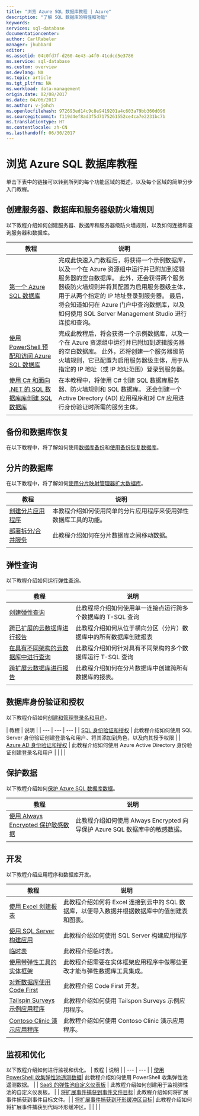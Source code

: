 ```yaml
---
title: "浏览 Azure SQL 数据库教程 | Azure"
description: "了解 SQL 数据库的特性和功能"
keywords: 
services: sql-database
documentationcenter: 
author: CarlRabeler
manager: jhubbard
editor: 
ms.assetid: 04c0fd7f-d260-4e43-a4f0-41cdcd5e3786
ms.service: sql-database
ms.custom: overview
ms.devlang: NA
ms.topic: article
ms.tgt_pltfrm: NA
ms.workload: data-management
origin.date: 02/08/2017
ms.date: 04/06/2017
ms.author: v-johch
ms.openlocfilehash: 972693ed14c9c8e9419201a4c603a79bb360d096
ms.sourcegitcommit: f119d4ef8ad3f5d7175261552ce4ca7e2231bc7b
ms.translationtype: HT
ms.contentlocale: zh-CN
ms.lasthandoff: 06/30/2017
---
```

<a id="explore-azure-sql-database-tutorials" class="xliff"></a>

# 浏览 Azure SQL 数据库教程
单击下表中的链接可以转到所列的每个功能区域的概述，以及每个区域的简单分步入门教程。 

<a id="create-servers-databases-and-server-level-firewall-rules" class="xliff"></a>

## 创建服务器、数据库和服务器级防火墙规则
以下教程介绍如何创建服务器、数据库和服务器级防火墙规则，以及如何连接和查询服务器和数据库。

| 教程 | 说明 |
| --- | --- | 
| [第一个 Azure SQL 数据库](./sql-database-get-started.md) | 完成此快速入门教程后，将获得一个示例数据库，以及一个在 Azure 资源组中运行并已附加到逻辑服务器的空白数据库。 此外，还会获得两个服务器级防火墙规则并将其配置为启用服务器级主体，用于从两个指定的 IP 地址登录到服务器。 最后，将会知道如何在 Azure 门户中查询数据库，以及如何使用 SQL Server Management Studio 进行连接和查询。 |
| [使用 PowerShell 预配和访问 Azure SQL 数据库](./sql-database-get-started-powershell.md) | 完成此教程后，将会获得一个示例数据库，以及一个在 Azure 资源组中运行并已附加到逻辑服务器的空白数据库。 此外，还将创建一个服务器级防火墙规则，它已配置为启用服务器级主体，用于从指定的 IP 地址（或 IP 地址范围）登录到服务器。 |
| [使用 C# 和面向 .NET 的 SQL 数据库库创建 SQL 数据库](./sql-database-get-started-csharp.md)| 在本教程中，将使用 C# 创建 SQL 数据库服务器、防火墙规则和 SQL 数据库。 还会创建一个 Active Directory (AD) 应用程序和对 C# 应用进行身份验证时所需的服务主体。 |
|  | |

<a id="backups-long-term-retention-and-database-recovery" class="xliff"></a>

## 备份和数据库恢复
在以下教程中，将了解如何使用[数据库备份](./sql-database-automated-backups.md)和[使用备份恢复数据库](./sql-database-recovery-using-backups.md)。

<a id="sharded-databases" class="xliff"></a>

## 分片的数据库
在以下教程中，将了解如何[使用分片映射管理器扩大数据库](./sql-database-elastic-scale-shard-map-management.md)。

| 教程 | 说明 |
| --- | --- | 
| [创建分片应用程序](./sql-database-elastic-scale-get-started.md) |本教程介绍如何使用简单的分片应用程序来使用弹性数据库工具的功能。 |
| [部署拆分/合并服务](./sql-database-elastic-scale-configure-deploy-split-and-merge.md) |此教程介绍如何在分片数据库之间移动数据。 |
|  | |


<a id="elastic-queries" class="xliff"></a>

## 弹性查询

以下教程介绍如何运行[弹性查询](./sql-database-elastic-query-overview.md)。 

| 教程 | 说明 |
| --- | --- | 
| [创建弹性查询](./sql-database-elastic-query-getting-started-vertical.md) | 此教程将介绍如何使用单一连接点运行跨多个数据库的 T-SQL 查询 |
| [跨已扩展的云数据库进行报告](./sql-database-elastic-query-getting-started.md) |此教程介绍如何从位于横向分区（分片）数据库中的所有数据库创建报表 |
| [在具有不同架构的云数据库中进行查询](./sql-database-elastic-query-vertical-partitioning.md) | 此教程介绍如何针对具有不同架构的多个数据库运行 T-SQL 查询 |
| [跨扩展云数据库进行报告](./sql-database-elastic-query-horizontal-partitioning.md) |此教程介绍如何在分片数据库中创建跨所有数据库的报表。 |
|  | |

<a id="database-authentication-and-authorization" class="xliff"></a>

## 数据库身份验证和授权
以下教程介绍如何[创建和管理登录名和用户](./sql-database-manage-logins.md)。

| 教程 | 说明 |
| --- | --- | --- |
| [SQL 身份验证和授权](./sql-database-control-access-sql-authentication-get-started.md) | 此教程介绍如何使用 SQL Server 身份验证创建登录名和用户、将其添加到角色，以及向其授予权限 |
| [Azure AD 身份验证和授权](./sql-database-control-access-aad-authentication-get-started.md) | 此教程介绍如何使用 Azure Active Directory 身份验证创建登录名和用户 |
|  | |

<a id="secure-and-protect-data" class="xliff"></a>

## 保护数据
以下教程介绍如何[保护 Azure SQL 数据库数据](./sql-database-security-overview.md)。

| 教程 | 说明 |
| --- | --- | 
| [使用 Always Encrypted 保护敏感数据](./sql-database-always-encrypted-azure-key-vault.md) |此教程介绍如何使用 Always Encrypted 向导保护 Azure SQL 数据库中的敏感数据。 |
|  | |

<a id="develop" class="xliff"></a>

## 开发
以下教程介绍应用程序和数据库开发。

| 教程 | 说明 |
| --- | --- | 
| [使用 Excel 创建报表](./sql-database-connect-excel.md) |此教程介绍如何将 Excel 连接到云中的 SQL 数据库，以便导入数据并根据数据库中的值创建表和图表。 |
| [使用 SQL Server 构建应用](https://www.microsoft.com/sql-server/developer-get-started/) |此教程介绍如何使用 SQL Server 构建应用程序 |
| [临时表](./sql-database-temporal-tables.md) | 此教程介绍临时表。
| [使用带弹性工具的实体框架](./sql-database-elastic-scale-use-entity-framework-applications-visual-studio.md) |此教程介绍需要在实体框架应用程序中做哪些更改才能与弹性数据库工具集成。 |
| [对新数据库使用 Code First](https://msdn.microsoft.com/zh-cn/data/jj193542.aspx) | 此教程介绍 Code First 开发。
| [Tailspin Surveys 示例应用程序](https://github.com/Azure-Samples/guidance-identity-management-for-multitenant-apps/blob/master/docs/running-the-app.md) | 此教程介绍如何使用 Tailspon Surveys 示例应用程序。 |
| [Contoso Clinic 演示应用程序](https://github.com/Microsoft/azure-sql-security-sample) | 此教程介绍如何使用 Contoso Clinic 演示应用程序。 |
|  | |


<a id="monitor-and-tune" class="xliff"></a>

## 监视和优化
以下教程介绍如何进行监视和优化。
| 教程 | 说明 |
| --- | --- | 
| [使用 PowerShell 收集弹性池遥测数据](https://github.com/Microsoft/sql-server-samples/tree/master/samples/manage/azure-sql-db-elastic-pools)| 此教程介绍如何使用 PowerShell 收集弹性池遥测数据。 |
| [SaaS 的弹性池自定义仪表板](https://github.com/Microsoft/sql-server-samples/tree/master/samples/manage/azure-sql-db-elastic-pools-custom-dashboard) | 此教程介绍如何创建用于监视弹性池的自定义仪表板。 |
| [将扩展事件捕获到事件文件目标](./sql-database-xevent-code-event-file.md)| 此教程介绍如何将扩展事件捕获到事件目标文件。|
| [将扩展事件捕获到环形缓冲区目标](./sql-database-xevent-code-ring-buffer.md)| 此教程介绍如何将扩展事件捕获到代码环形缓冲区。|
|  | |
